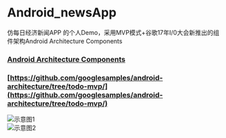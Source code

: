 # Android_newsApp
仿每日经济新闻APP 的个人Demo，采用MVP模式+谷歌17年I/0大会新推出的组件架构Android Architecture Components


### [Android Architecture Components](https://developer.android.google.cn/topic/libraries/architecture/index.html)
### [https://github.com/googlesamples/android-architecture/tree/todo-mvp/](https://github.com/googlesamples/android-architecture/tree/todo-mvp/)

![示意图1](http://zouyang1230.com/images/app_news2.jpg)
<br/>
![示意图2](http://zouyang1230.com/images/app_news.jpg)
